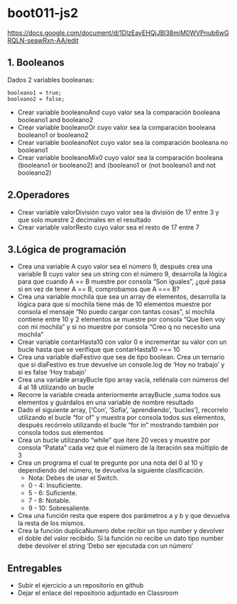 # boot011-js2

https://docs.google.com/document/d/1DlzEayEHQjJBl38miM0WVPnub6wGRQLN-seawRxn-AA/edit



## 1. Booleanos
Dados 2 variables booleanas:
```
booleano1 = true;
booleano2 = false;
```

 * Crear variable booleanoAnd cuyo valor sea la comparación booleana booleano1 and booleano2
 * Crear variable booleanoOr cuyo valor sea la comparación booleana booleano1 or booleano2
 * Crear variable booleanoNot cuyo valor sea la comparación booleana no booleano1
 * Crear variable booleanoMix0 cuyo valor sea la comparación booleana (booleano1 or booleano2) and (booleano1 or (not booleano1 and not booleano2)

## 2.Operadores
 * Crear variable valorDivisión cuyo valor sea la división de 17 entre 3 y que solo muestre 2 decimales en el resultado
 * Crear variable valorResto cuyo valor sea el resto de 17 entre 7

## 3.Lógica de programación
 * Crea una variable A cuyo valor sea el número 9, después crea una variable B cuyo valor sea un string con el número 9, desarrolla la lógica para que cuando A == B muestre por consola “Son iguales”, ¿qué pasa si en vez de tener A == B, comprobamos que A === B?
 * Crea una variable mochila que sea un array de elementos, desarrolla la lógica para que sí mochila tiene más de 10 elementos muestre por consola el mensaje “No puedo cargar con tantas cosas”, sí mochila contiene entre 10 y 2 elementos se muestre por consola “Que bien voy con mi mochila” y si no muestre por consola “Creo q no necesito una mochila”
 * Crear variable contarHasta10 con valor 0 e incrementar su valor con un bucle hasta que se verifique que contarHasta10 === 10
 * Crea una variable diaFestivo que sea de tipo boolean. Crea un ternario que si diaFestivo es true devuelve un console.log de ‘Hoy no trabajo’ y  si es false ‘Hoy trabajo’
 * Crea una variable arrayBucle tipo array vacía, rellénala con números del 4 al 18 utilizando un bucle
 * Recorre la variable creada anteriormente arrayBucle ,suma todos sus elementos y guárdalos en una variable de nombre resultado
 * Dado el siguiente array, [‘Con’, ‘Sofia’, ‘aprendiendo’, ‘bucles’], recorrelo utilizando el bucle “for of” y muestra por consola todos sus elementos, después recórrelo utilizando el bucle “for in” mostrando también por consola todos sus elementos
 * Crea un bucle utilizando “while” que itere 20 veces y muestre por consola “Patata” cada vez que el número de la iteración sea múltiplo de 3
 * Crea un programa el cual te pregunte por una nota del 0 al 10 y dependiendo del número, te devuelva la siguiente clasificación.
    * Nota: Debes de usar el Switch.
    * 0 - 4: Insuficiente.
    * 5 - 6: Suficiente.
    * 7 - 8: Notable.
    * 9 - 10: Sobresaliente.
 * Crea una función resta que espere dos parámetros a y b y que devuelva la resta de los mismos.
 * Crea la función duplicaNumero debe recibir un tipo number y devolver el doble del valor recibido. Si la función no recibe un dato tipo number debe devolver el string ‘Debo ser ejecutada con un número’


 ## Entregables

 * Subir el ejercicio a un repositorio en github
 * Dejar el enlace del repositorio adjuntado en Classroom
